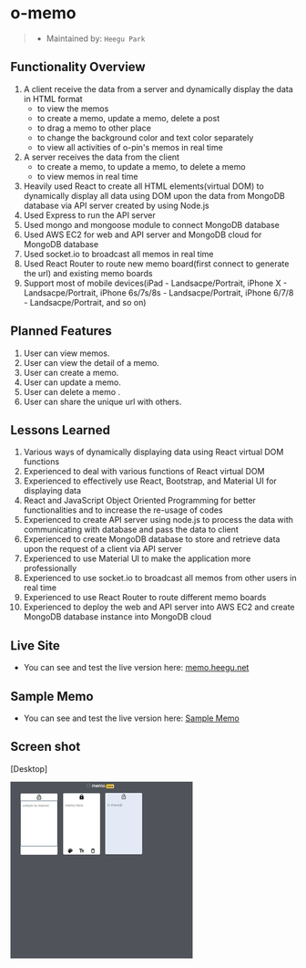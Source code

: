 # o-memo

> - Maintained by: `Heegu Park`

## Functionality Overview
1. A client receive the data from a server and dynamically display the data in HTML format
    - to view the memos
    - to create a memo, update a memo, delete a post
    - to drag a memo to other place
    - to change the background color and text color separately
    - to view all activities of o-pin's memos in real time
2. A server receives the data from the client
    - to create a memo, to update a memo, to delete a memo
    - to view memos in real time
3. Heavily used React to create all HTML elements(virtual DOM) to dynamically display all data using DOM upon the data from MongoDB database via API server created by using Node.js
4. Used Express to run the API server
5. Used mongo and mongoose module to connect MongoDB database
6. Used AWS EC2 for web and API server and MongoDB cloud for MongoDB database
7. Used socket.io to broadcast all memos in real time
8. Used React Router to route new memo board(first connect to generate the url) and existing memo boards
9. Support most of mobile devices(iPad - Landsacpe/Portrait, iPhone X - Landsacpe/Portrait, iPhone 6s/7s/8s - Landsacpe/Portrait, iPhone 6/7/8 - Landsacpe/Portrait, and so on)

## Planned Features
1. User can view memos.
2. User can view the detail of a memo.
3. User can create a memo.
5. User can update a memo.
6. User can delete a memo .
7. User can share the unique url with others.

## Lessons Learned
1. Various ways of dynamically displaying data using React virtual DOM functions
2. Experienced to deal with various functions of React virtual DOM
3. Experienced to effectively use React, Bootstrap, and Material UI for displaying data
4. React and JavaScript Object Oriented Programming for better functionalities and to increase the re-usage of codes
5. Experienced to create API server using node.js to process the data with communicating with database and pass the data to client
6. Experienced to create MongoDB database to store and retrieve data upon the request of a client via API server
7. Experienced to use Material UI to make the application more professionally
8. Experienced to use socket.io to broadcast all memos from other users in real time
9. Experienced to use React Router to route different memo boards
10. Experienced to deploy the web and API server into AWS EC2 and create MongoDB database instance into MongoDB cloud

## Live Site
* You can see and test the live version here: <a href="https://memo.heegu.net" target="blank">memo.heegu.net</a>

## Sample Memo
* You can see and test the live version here: <a href="https://memo.heegu.net/sample" target="blank">Sample Memo</a>

## Screen shot
[Desktop]

![Omega Memo](https://github.com/heegupark/omega-memo/blob/master/memo-ss-001.gif)
